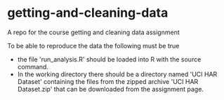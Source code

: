 getting-and-cleaning-data
=========================

A repo for the course getting and cleaning data assignment

To be able to reproduce the data the following must be true
* the file 'run_analysis.R' should be loaded into R with the source command.
* In the working directory there should be a directory named 'UCI HAR Dataset' containing the files from the zipped archive 'UCI HAR Dataset.zip' that can be downloaded from the assignment page.
